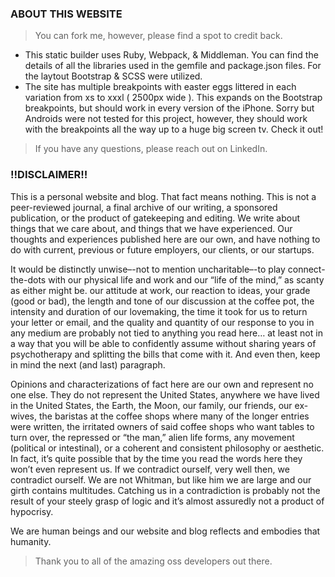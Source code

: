 ### ABOUT THIS WEBSITE
> You can fork me, however, please find a spot to credit back.

* This static builder uses Ruby, Webpack, & Middleman. You can find the details of all the libraries used in the 
  gemfile and package.json files. For the laytout Bootstrap & SCSS were utilized. 
* The site has multiple breakpoints with easter eggs littered in each variation from xs to xxxl ( 2500px wide ). 
  This expands on the Bootstrap breakpoints, but should work in every version of the iPhone. Sorry but Androids were 
  not tested for this project, however, they should work with the breakpoints all the way up to a huge big screen tv. 
  Check it out!

> If you have any questions, please reach out on LinkedIn.

### :bangbang:DISCLAIMER:bangbang:

This is a personal website and blog. That fact means nothing. This is not a peer-reviewed journal, a final archive of our writing, a sponsored publication, or the product of gatekeeping and editing.  We write about things that we care about, and things that we have experienced. Our thoughts and experiences published here are our own, and have nothing to do with current, previous or future employers, our clients, or our startups.

It would be distinctly unwise–-not to mention uncharitable–-to play connect-the-dots with our physical life and work and our “life of the mind,” as scanty as either might be. our attitude at work, our reaction to ideas, your grade (good or bad), the length and tone of our discussion at the coffee pot, the intensity and duration of our lovemaking, the time it took for us to return your letter or email, and the quality and quantity of our response to you in any medium are probably not tied to anything you read here… at least not in a way that you will be able to confidently assume without sharing years of psychotherapy and splitting the bills that come with it. And even then, keep in mind the next (and last) paragraph.

Opinions and characterizations of fact here are our own and represent no one else. They do not represent the United States, anywhere we have lived in the United States, the Earth, the Moon, our family, our friends, our ex-wives, the baristas at the coffee shops where many of the longer entries were written, the irritated owners of said coffee shops who want tables to turn over, the repressed or “the man,” alien life forms, any movement (political or intestinal), or a coherent and consistent philosophy or aesthetic. In fact, it’s quite possible that by the time you read the words here they won’t even represent us. If we contradict ourself, very well then, we contradict ourself. We are not Whitman, but like him we are large and our girth contains multitudes. Catching us in a contradiction is probably not the result of your steely grasp of logic and it’s almost assuredly not a product of hypocrisy.

We are human beings and our website and blog reflects and embodies that humanity.

> Thank you to all of the amazing oss developers out there. 
